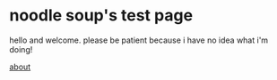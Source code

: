 # noodle soup's test page

hello and welcome. please be patient because i have no idea what i'm doing!

[about](/sitetest/about.html)
